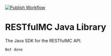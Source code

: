 [![Publish Workflow](https://git.rainnny.club/Rainnny/RESTfulMC/actions/workflows/publish-java-sdk.yml/badge.svg)](./actions?workflow=publish-java-sdk.yml)

# RESTfulMC Java Library
The Java SDK for the RESTfulMC API.

`Not done`